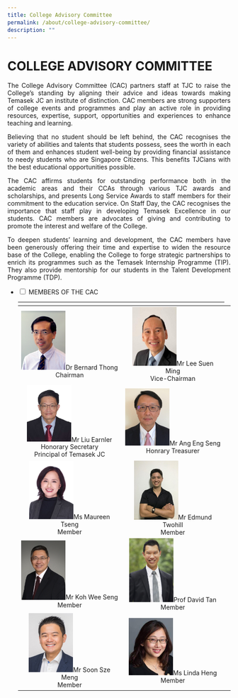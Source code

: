 ```yaml
---
title: College Advisory Committee
permalink: /about/college-advisory-committee/
description: ""
---
```

# COLLEGE ADVISORY COMMITTEE

<p style="text-align: justify;">The College Advisory Committee (CAC) partners staff at TJC to raise the College’s standing by aligning their advice and ideas towards making Temasek JC an institute of distinction. CAC members are strong supporters of college events and programmes and play an active role in providing resources, expertise, support, opportunities and experiences to enhance teaching and learning.</p>


<p style="text-align: justify;">Believing that no student should be left behind, the CAC recognises the variety of abilities and talents that students possess, sees the worth in each of them and enhances student well-being by providing financial assistance to needy students who are Singapore Citizens. This benefits TJCians with the best educational opportunities possible.</p>


<p style="text-align: justify;">The CAC affirms students for outstanding performance both in the academic areas and their CCAs through various TJC awards and scholarships, and presents Long Service Awards to staff members for their commitment to the education service. On Staff Day, the CAC recognises the importance that staff play in developing Temasek Excellence in our students. CAC members are advocates of giving and contributing to promote the interest and welfare of the College.</p>


<p style="text-align: justify;">To deepen students’ learning and development, the CAC members have been generously offering their time and expertise to widen the resource base of the College, enabling the College to forge strategic partnerships to enrich its programmes such as the Temasek Internship Programme (TIP). They also provide mentorship for our students in the Talent Development Programme (TDP).</p>




<ul class="jekyllcodex_accordion">
  <li>
    <input type="checkbox" id="accordion1">
    <label for="accordion1">MEMBERS OF THE CAC</label>
    <div>
<table>
<thead>
  <tr>
    <th></th>
    <th></th>
  </tr>
</thead>
<tbody>
  <tr>
    <td style="text-align: center;"><img src="/images/About/College%20Advisory%20Committee/Bernard%20Thong.png" style="width:100px">Dr Bernard Thong<br>
Chairman</td>
    <td style="text-align: center;"><img src="/images/About/College%20Advisory%20Committee/Mr%20Lee%20Suen%20Ming%20Photo%20Member.jpg" style="width:100px">Mr Lee Suen Ming<br>Vice-Chairman</td>
    
  </tr>
  <tr>
    <td style="text-align: center;"><img src="/images/About/College%20Advisory%20Committee/Mr%20Liu%20Earnler%20Honorary%20Secretary%20Principal%20Temasek%20Junior%20College.jpg" style="width:100px">Mr Liu Earnler<br> Honorary Secretary<br>Principal of Temasek JC</td>
    <td style="text-align: center;"><img src="/images/About/College%20Advisory%20Committee/Mr%20Ang%20Eng%20Seng%20Photo%20Member.jpg" style="width:100px">Mr Ang Eng Seng<br>Honrary Treasurer</td>
  </tr>
  <tr>
    <td style="text-align: center;"><img src="/images/About/College%20Advisory%20Committee/maureen%20tseng.jpg" style="width:100px">Ms Maureen Tseng<br>Member</td>
		<td style="text-align: center;"><img src="/images/About/College%20Advisory%20Committee/edmund%20twohill.jpg" style="width:100px">Mr Edmund Twohill<br>Member</td>
  </tr>
  <tr>
    <td style="text-align: center;"><img src="/images/About/College%20Advisory%20Committee/Koh%20Wee%20Seng.png" style="width:100px">Mr Koh Wee Seng<br>Member</td>
    <td style="text-align: center;"><img src="/images/About/College%20Advisory%20Committee/Prof%20David%20Tan%20Photo%20Member.jpg" style="width:100px">Prof David Tan<br>Member</td>
  </tr>
  <tr>
    <td style="text-align: center;"><img src="/images/About/College%20Advisory%20Committee/Sze%20Meng.png" style="width:100px">Mr Soon Sze Meng<br>Member</td>
		 <td style="text-align: center;"><img src="/images/About/College%20Advisory%20Committee/linda%20heng.jpeg" style="width:100px">Ms Linda Heng<br>Member</td>
    <td style="text-align: center;"></td>
  </tr>
</tbody>
</table>
    </div>
	</li> 
	</ul>